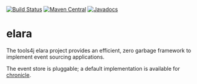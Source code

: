 [![Build Status](https://img.shields.io/github/workflow/status/tools4j/elara/CI?style=flat-square&logo=github&label=CI%20status)](https://github.com/tools4j/elara/actions?query=workflow%3A%22Continuous+Integration%22)
[![Maven Central](https://img.shields.io/maven-central/v/org.tools4j/elara.svg)](https://search.maven.org/search?q=a:elara-core)
[![Javadocs](http://www.javadoc.io/badge/org.tools4j/elara.svg)](http://www.javadoc.io/doc/org.tools4j/elara)
# elara
The tools4j elara project provides an efficient, zero garbage framework to implement event sourcing applications.  

The event store is pluggable; a default implementation is available for [chronicle](https://github.com/OpenHFT/Chronicle-Queue).
